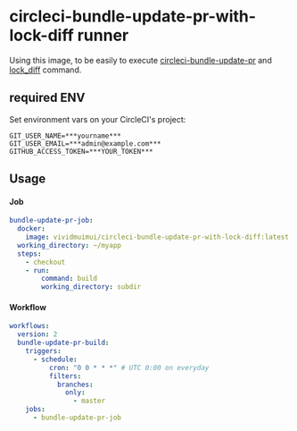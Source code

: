 # circleci-bundle-update-pr-with-lock-diff runner

Using this image, to be easily to execute [circleci-bundle-update-pr](https://github.com/masutaka/circleci-bundle-update-pr) and [lock_diff](https://github.com/vividmuimui/lock_diff) command.

## required ENV

Set environment vars on your CircleCI's project:

```
GIT_USER_NAME=***yourname***
GIT_USER_EMAIL=***admin@example.com***
GITHUB_ACCESS_TOKEN=***YOUR_TOKEN***
```

## Usage

#### Job

```yaml
bundle-update-pr-job:
  docker:
    image: vividmuimui/circleci-bundle-update-pr-with-lock-diff:latest
  working_directory: ~/myapp
  steps:
    - checkout
    - run:
        command: build
        working_directory: subdir
```

#### Workflow

```yaml
workflows:
  version: 2
  bundle-update-pr-build:
    triggers:
      - schedule:
          cron: "0 0 * * *" # UTC 0:00 on everyday
          filters:
            branches:
              only:
                - master
    jobs:
      - bundle-update-pr-job
```
